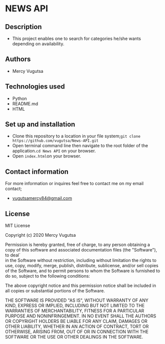 # NEWS API

## Description
* This project enables one to search for categories he/she wants depending on availability.
## Authors
* Mercy Vugutsa
## Technologies used
* Python
* README.md
* HTML 

## Set up and installation
- Clone this repository to a location in your file system;`git clone https://github.com/vugutsa/News-API.git`
- Open terminal command line then navigate to the root folder of the application.`cd News API` on your browser.
- Open `index.html`on your browser.


## Contact information
For more information or inquires feel free to contact me on my email contact;
* vugutsamercy84@gmail.com
## License
MIT License

Copyright (c) 2020 Mercy Vugutsa

Permission is hereby granted, free of charge, to any person obtaining a copy
of this software and associated documentation files (the "Software"), to deal`  
in the Software without restriction, including without limitation the rights
to use, copy, modify, merge, publish, distribute, sublicense, and/or sell
copies of the Software, and to permit persons to whom the Software is
furnished to do so, subject to the following conditions:

The above copyright notice and this permission notice shall be included in all
copies or substantial portions of the Software.

THE SOFTWARE IS PROVIDED "AS IS", WITHOUT WARRANTY OF ANY KIND, EXPRESS OR
IMPLIED, INCLUDING BUT NOT LIMITED TO THE WARRANTIES OF MERCHANTABILITY,
FITNESS FOR A PARTICULAR PURPOSE AND NONINFRINGEMENT. IN NO EVENT SHALL THE
AUTHORS OR COPYRIGHT HOLDERS BE LIABLE FOR ANY CLAIM, DAMAGES OR OTHER
LIABILITY, WHETHER IN AN ACTION OF CONTRACT, TORT OR OTHERWISE, ARISING FROM,
OUT OF OR IN CONNECTION WITH THE SOFTWARE OR THE USE OR OTHER DEALINGS IN THE
SOFTWARE.